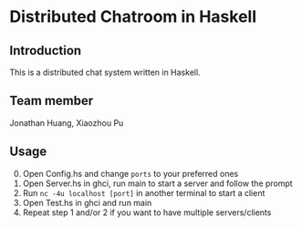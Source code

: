 # Distributed Chatroom in Haskell

## Introduction
This is a distributed chat system written in Haskell.


## Team member
Jonathan Huang, Xiaozhou Pu


## Usage
0. Open Config.hs and change `ports` to your preferred ones
1. Open Server.hs in ghci, run main to start a server and follow the prompt
2. Run `nc -4u localhost [port]` in another terminal to start a client
3. Open Test.hs in ghci and run main
4. Repeat step 1 and/or 2 if you want to have multiple servers/clients

